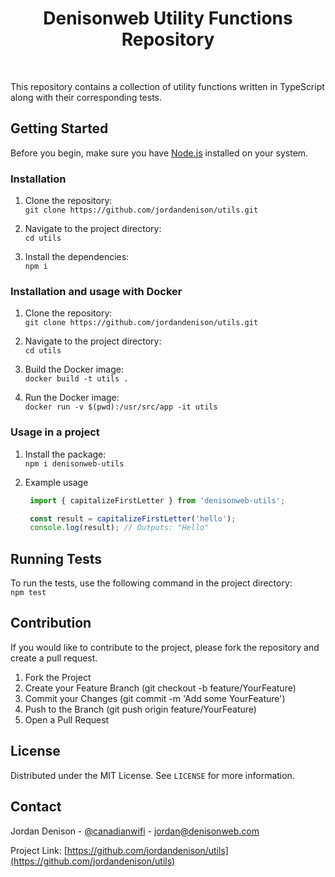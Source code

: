 <h1 align="center">Denisonweb Utility Functions Repository</h1>

<br>

This repository contains a collection of utility functions written in TypeScript along with their corresponding tests.

## Getting Started

Before you begin, make sure you have [Node.js](https://nodejs.org/) installed on your system.

### Installation

1. Clone the repository:  
  ```git clone https://github.com/jordandenison/utils.git```

2. Navigate to the project directory:  
   ```cd utils```

3. Install the dependencies:  
   ```npm i```

### Installation and usage with Docker

1. Clone the repository:  
  ```git clone https://github.com/jordandenison/utils.git```

2. Navigate to the project directory:  
   ```cd utils```

3. Build the Docker image:  
   ```docker build -t utils .```

4. Run the Docker image:  
   ```docker run -v $(pwd):/usr/src/app -it utils```

### Usage in a project

1. Install the package:  
  ```npm i denisonweb-utils```

2. Example usage  
   ```javascript
    import { capitalizeFirstLetter } from 'denisonweb-utils';

    const result = capitalizeFirstLetter('hello');
    console.log(result); // Outputs: "Hello"
    ```

## Running Tests

To run the tests, use the following command in the project directory:  
```npm test```

## Contribution

If you would like to contribute to the project, please fork the repository and create a pull request.

1. Fork the Project
2. Create your Feature Branch (git checkout -b feature/YourFeature)
3. Commit your Changes (git commit -m 'Add some YourFeature')
4. Push to the Branch (git push origin feature/YourFeature)
5. Open a Pull Request

## License

Distributed under the MIT License. See `LICENSE` for more information.

## Contact

Jordan Denison - [@canadianwifi](https://twitter.com/canadianwifi) - jordan@denisonweb.com

Project Link: [https://github.com/jordandenison/utils](https://github.com/jordandenison/utils)
